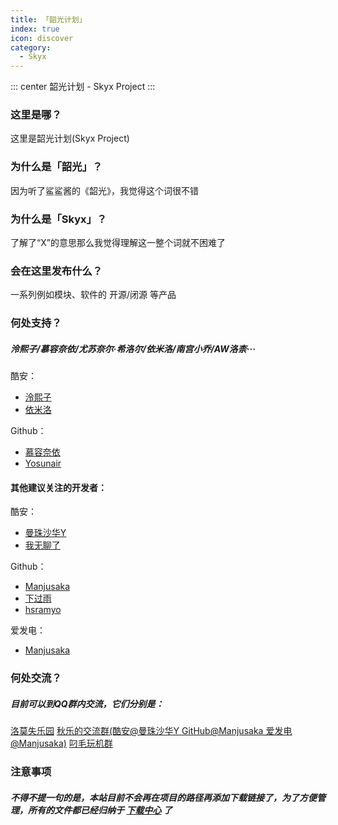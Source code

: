 ```yaml
---
title: 「韶光计划」
index: true
icon: discover
category:
  - Skyx
---
```


::: center
韶光计划 - Skyx Project
:::

### 这里是哪？
这里是韶光计划(Skyx Project)

### 为什么是「韶光」？
因为听了鲨鲨酱的《韶光》，我觉得这个词很不错

### 为什么是「Skyx」？
了解了“X”的意思那么我觉得理解这一整个词就不困难了

### 会在这里发布什么？
一系列例如模块、软件的 开源/闭源 等产品

### 何处支持？

##### 泠熙子/慕容奈依/尤苏奈尔·希洛尔/依米洛/南宫小乔/AW洛柰···
酷安：
 - [泠熙子](https://www.coolapk.com/u/18208176)
 - [依米洛](https://www.coolapk.com/u/22963695)

Github：
 - [慕容奈依](https://github.com/Murong-Naiyi)
 - [Yosunair](https://github.com/Yosunair)

#### 其他建议关注的开发者：

酷安：
 - [曼珠沙华Y](http://www.coolapk.com/u/7162697)
 - [我无聊了](http://www.coolapk.com/u/19926645)

Github：
 - [Manjusaka](https://github.com/ManjusakaY)
 - [下过雨](https://github.com/liyw0205)
 - [hsramyo](https://github.com/hsramyo)

爱发电：
 - [Manjusaka](https://afdian.net/a/ManjusakaY)

### 何处交流？

##### 目前可以到QQ群内交流，它们分别是：
[洛莫失乐园](https://qm.qq.com/cgi-bin/qm/qr?_wv=1027&k=gttTe6WnW3aR7S1jbtgIlMwU_LIje9uv&authKey=aC9f7HnB4Hl6f3p3s7NwjuuqHxHeCn%2BFg%2F7hRruwChQ5AdwR7VBW%2Fc3hifKnjK7x&noverify=0&group_code=1059078799)
[秋乐的交流群(酷安@曼珠沙华Y GitHub@Manjusaka 爱发电@Manjusaka)](https://qm.qq.com/cgi-bin/qm/qr?_wv=1027&k=gjyTgkVN1nvQbsRlslLLrwP5ahaBwh_V&authKey=3cMnoWI14ckE9en76%2Fq5FfSFe6kYGVa8sopVo9kQyXXV2%2FD11IE5Wf9Lns2H9amN&noverify=0&group_code=647299031)
[叼毛玩机群](https://qm.qq.com/cgi-bin/qm/qr?_wv=1027&k=T_RegMEeqPFMorFACsU4RGBoUujTBAsn&authKey=lic7uGu8TqWBLQnhWuGIrcP3Bw5%2B8setzxv54VTr3SiWF3gHeaNRRv7%2BKY9IQXBs&noverify=0&group_code=806889171)


### 注意事项
##### 不得不提一句的是，本站目前不会再在项目的路径再添加下载链接了，为了方便管理，所有的文件都已经归纳于 [下载中心](./../file.html) 了